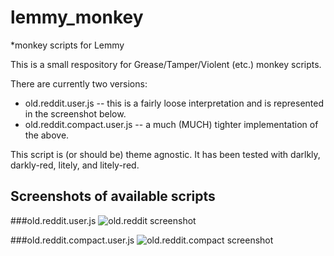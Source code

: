 # lemmy_monkey
*monkey scripts for Lemmy

This is a small respository for Grease/Tamper/Violent (etc.) monkey scripts.

There are currently two versions:
- old.reddit.user.js -- this is a fairly loose interpretation and is represented in the screenshot below.
- old.reddit.compact.user.js -- a much (MUCH) tighter implementation of the above.

This script is (or should be) theme agnostic.  It has been tested with darlkly, darkly-red, litely, and litely-red.

## Screenshots of available scripts

###old.reddit.user.js
![old.reddit screenshot](https://github.com/soundjester/lemmy_monkey/blob/ff2fcc2ce43f908f123e3f8114164dfd5a96d580/screenshots/old.reddit.png)


###old.reddit.compact.user.js
![old.reddit.compact screenshot](https://github.com/soundjester/lemmy_monkey/blob/ff2fcc2ce43f908f123e3f8114164dfd5a96d580/screenshots/old.reddit.compact.png)
